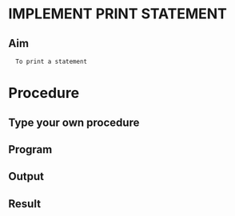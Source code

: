 # IMPLEMENT PRINT STATEMENT

## Aim
      To print a statement
# Procedure
## Type your own procedure
## Program

## Output

## Result
